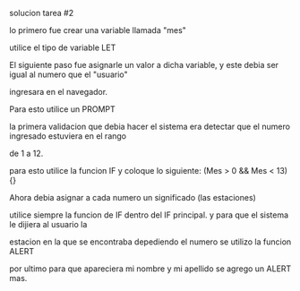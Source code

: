 ﻿solucion tarea #2

lo primero fue crear una variable llamada "mes"

utilice el tipo de variable LET

El siguiente paso fue asignarle un valor a dicha variable, y este debia ser igual al numero que el "usuario"

ingresara en el navegador.

Para esto utilice un PROMPT

la primera validacion que debia hacer el sistema era detectar que el numero ingresado estuviera en el rango

de 1 a 12.

para esto utilice la funcion IF y coloque lo siguiente: (Mes > 0 && Mes < 13){}

Ahora debia asignar a cada numero un significado (las estaciones)

utilice siempre la funcion de IF dentro del IF principal. y para que el sistema le dijiera al usuario la

estacion en la que se encontraba depediendo el numero se utilizo la funcion ALERT

por ultimo para que apareciera mi nombre y mi apellido se agrego un ALERT mas.
